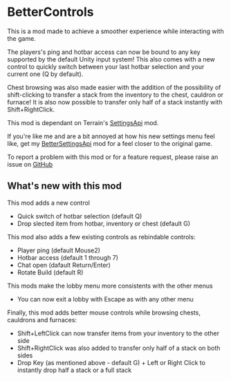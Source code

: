 # BetterControls

This is a mod made to achieve a smoother experience while interacting with the game.

The players's ping and hotbar access can now be bound to any key supported by the default Unity input system!
This also comes with a new control to quickly switch between your last hotbar selection and your current one (Q by default).

Chest browsing was also made easier with the addition of the possibility of shift-clicking to transfer a stack from the inventory to the chest, cauldron or furnace! 
It is also now possible to transfer only half of a stack instantly with Shift+RightClick.

This mod is dependant on Terrain's [SettingsApi](https://muck.thunderstore.io/package/Terrain/SettingsApi/ "Thunderstore") mod. 

If you're like me and are a bit annoyed at how his new settings menu feel like, get my [BetterSettingsApi](https://muck.thunderstore.io/package/MrBoxxy/BetterSettingsApi/ "Thunderstore") mod for a feel closer to the original game.

To report a problem with this mod or for a feature request, please raise an issue on [GitHub](https://github.com/oliviersamson/Muck-BetterControls/issues "GitHub")

## What's new with this mod
This mod  adds a new control
- Quick switch of hotbar selection (default Q)
- Drop slected item from hotbar, inventory or chest (default G)

This mod also adds a few existing controls as rebindable controls:
- Player ping (default Mouse2)
- Hotbar access (default 1 through 7)
- Chat open (dafault Return/Enter)
- Rotate Build (default R)

This mods make the lobby menu more consistents with the other menus
- You can now exit a lobby with Escape as with any other menu

Finally, this mod adds better mouse controls while browsing chests, cauldrons and furnaces:
- Shift+LeftClick can now transfer items from your inventory to the other side
- Shift+RightClick was also added to transfer only half of a stack on both sides
- Drop Key (as mentioned above - default G) + Left or Right Click to instantly drop half a stack or a full stack
